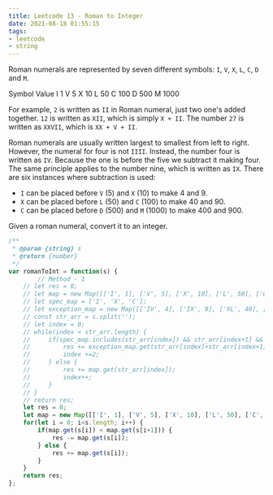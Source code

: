 ```yaml
---
title: Leetcode 13 - Roman to Integer
date: 2021-08-18 01:55:15
tags: 
- leetcode
- string
---
```

Roman numerals are represented by seven different symbols: `I`, `V`, `X`, `L`, `C`, `D` and `M`.

Symbol       Value
I             1
V             5
X             10
L             50
C             100
D             500
M             1000

For example, `2` is written as `II` in Roman numeral, just two one's added together. `12` is written as `XII`, which is simply `X + II`. The number `27` is written as `XXVII`, which is `XX + V + II`.

Roman numerals are usually written largest to smallest from left to right. However, the numeral for four is not `IIII`. Instead, the number four is written as `IV`. Because the one is before the five we subtract it making four. The same principle applies to the number nine, which is written as `IX`. There are six instances where subtraction is used:

- `I` can be placed before `V` (5) and `X` (10) to make 4 and 9. 
- `X` can be placed before `L` (50) and `C` (100) to make 40 and 90. 
- `C` can be placed before `D` (500) and `M` (1000) to make 400 and 900.

Given a roman numeral, convert it to an integer.

```javascript
/**
 * @param {string} s
 * @return {number}
 */
var romanToInt = function(s) {
 		// Method - 1 
    // let res = 0;
    // let map = new Map([['I', 1], ['V', 5], ['X', 10], ['L', 50], ['C', 100], ['D', 500], ['M', 1000]]);
    // let spec_map = ['I', 'X', 'C'];
    // let exception_map = new Map([['IV', 4], ['IX', 9], ['XL', 40], ['XC', 90], ['CD', 400], ['CM', 900]]);
    // const str_arr = s.split('');
    // let index = 0;
    // while(index < str_arr.length) {
    //     if(spec_map.includes(str_arr[index]) && str_arr[index+1] && exception_map.has(str_arr[index]+str_arr[index+1])) {
    //         res += exception_map.get(str_arr[index]+str_arr[index+1]);
    //         index +=2;
    //     } else {
    //         res += map.get(str_arr[index]);
    //         index++;
    //     }
    // }
    // return res;
    let res = 0;
    let map = new Map([['I', 1], ['V', 5], ['X', 10], ['L', 50], ['C', 100], ['D', 500], ['M', 1000]]);
    for(let i = 0; i<s.length; i++) {
        if(map.get(s[i]) < map.get(s[i+1])) {
            res -= map.get(s[i]);
        } else {
            res += map.get(s[i]);
        }
    }
    return res;  
};
```